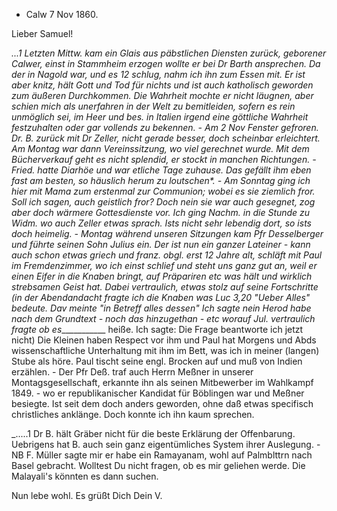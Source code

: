 + Calw 7 Nov 1860.

Lieber Samuel!

_...1 Letzten Mittw. kam ein Glais aus päbstlichen Diensten zurück, geborener Calwer, einst in Stammheim erzogen wollte er bei Dr Barth ansprechen. Da der in Nagold war, und es 12 schlug, nahm ich ihn zum Essen mit. Er ist aber knitz, hält Gott und Tod für nichts und ist auch katholisch geworden zum äußeren Durchkommen. Die Wahrheit mochte er nicht läugnen, aber schien mich als unerfahren in der Welt zu bemitleiden, sofern es rein unmöglich sei, im Heer und bes. in Italien irgend eine göttliche Wahrheit festzuhalten oder gar vollends zu bekennen. - Am 2 Nov Fenster gefroren. Dr. B. zurück mit Dr Zeller, nicht gerade besser, doch scheinbar erleichtert. Am Montag war dann Vereinssitzung, wo viel gerechnet wurde. Mit dem Bücherverkauf geht es nicht splendid, er stockt in manchen Richtungen. - Fried. hatte Diarhöe und war etliche Tage zuhause. Das gefällt ihm eben fast am besten, so häuslich herum zu loutschen*. - Am Sonntag ging ich hier mit Mama zum erstenmal zur Communion; wobei es sie ziemlich fror. Soll ich sagen, auch geistlich fror? Doch nein sie war auch gesegnet, zog aber doch wärmere Gottesdienste vor. Ich ging Nachm. in die Stunde zu Widm. wo auch Zeller etwas sprach. Ists nicht sehr lebendig dort, so ists doch heimelig. - Montag während unseren Sitzungen kam Pfr Desselberger und führte seinen Sohn Julius ein. Der ist nun ein ganzer Lateiner - kann auch schon etwas griech und franz. obgl. erst 12 Jahre alt, schläft mit Paul im Fremdenzimmer, wo ich einst schlief und steht uns ganz gut an, weil er einen Eifer in die Knaben bringt, auf Präpariren etc was hält und wirklich strebsamen Geist hat. Dabei vertraulich, etwas stolz auf seine Fortschritte (in der Abendandacht fragte ich die Knaben was Luc 3,20 "Ueber Alles" bedeute. Dav meinte "in Betreff alles dessen" Ich sagte nein Herod habe nach dem Grundtext - noch das hinzugethan - etc worauf Jul. vertraulich fragte ob es____________ heiße. Ich sagte: Die Frage beantworte ich jetzt nicht) Die Kleinen haben Respect vor ihm und Paul hat Morgens und Abds wissenschaftliche Unterhaltung mit ihm im Bett, was ich in meiner (langen) Stube als höre. Paul tischt seine engl. Brocken auf und muß von Indien erzählen. - Der Pfr Deß. traf auch Herrn Meßner in unserer Montagsgesellschaft, erkannte ihn als seinen Mitbewerber im Wahlkampf 1849. - wo er republikanischer Kandidat für Böblingen war und Meßner besiegte. Ist seit dem doch anders geworden, ohne daß etwas specifisch christliches anklänge. Doch konnte ich ihn kaum sprechen.

_.....1 Dr B. hält Gräber nicht für die beste Erklärung der Offenbarung. Uebrigens hat B. auch sein ganz eigentümliches System ihrer Auslegung. - NB F. Müller sagte mir er habe ein Ramayanam, wohl auf Palmblttrn nach Basel gebracht. Wolltest Du nicht fragen, ob es mir geliehen werde. Die Malayali's könnten es dann suchen.

Nun lebe wohl. Es grüßt Dich Dein
 V.
